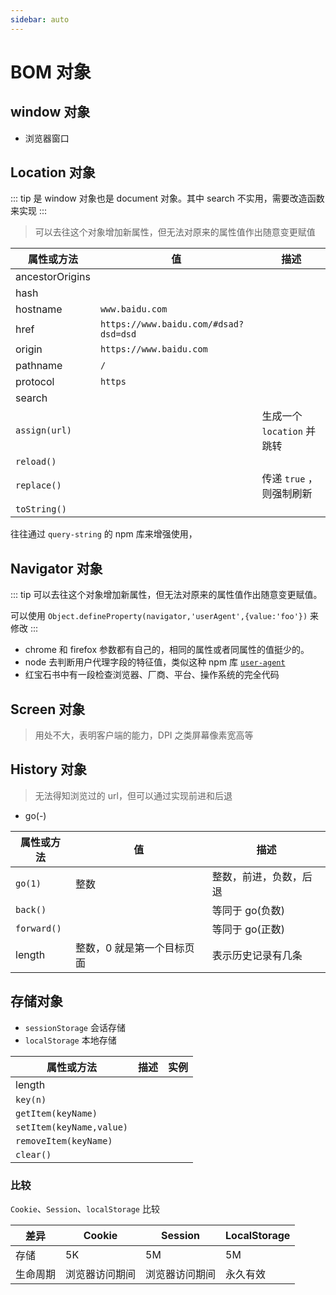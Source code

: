 ```yaml
---
sidebar: auto
---
```


# BOM 对象

## window 对象

- 浏览器窗口

## Location 对象

::: tip
是 window 对象也是 document 对象。其中 search 不实用，需要改造函数来实现
:::

> 可以去往这个对象增加新属性，但无法对原来的属性值作出随意变更赋值

| 属性或方法      | 值                                    | 描述                       |
| --------------- | ------------------------------------- | -------------------------- |
| ancestorOrigins |                                       |                            |
| hash            |                                       |                            |
| hostname        | `www.baidu.com`                       |                            |
| href            | `https://www.baidu.com/#dsad?dsd=dsd` |                            |
| origin          | `https://www.baidu.com`               |                            |
| pathname        | `/`                                   |                            |
| protocol        | `https`                               |                            |
| search          |                                       |                            |
| `assign(url)`   |                                       | 生成一个 `location` 并跳转 |
| `reload()`      |                                       |                            |
| `replace()`     |                                       | 传递 `true` ，则强制刷新   |
| `toString()`    |                                       |                            |

往往通过 `query-string` 的 npm 库来增强使用，

## Navigator 对象

::: tip
可以去往这个对象增加新属性，但无法对原来的属性值作出随意变更赋值。

可以使用 `Object.defineProperty(navigator,'userAgent',{value:'foo'})` 来修改
:::

- chrome 和 firefox 参数都有自己的，相同的属性或者同属性的值挺少的。
- node 去判断用户代理字段的特征值，类似这种 npm 库 [`user-agent`](https://www.npmjs.com/package/user-agent)
- 红宝石书中有一段检查浏览器、厂商、平台、操作系统的完全代码

## Screen 对象

> 用处不大，表明客户端的能力，DPI 之类屏幕像素宽高等

## History 对象

> 无法得知浏览过的 url，但可以通过实现前进和后退

- go(-)

| 属性或方法  | 值                         | 描述                   |
| ----------- | -------------------------- | ---------------------- |
| `go(1)`     | 整数                       | 整数，前进，负数，后退 |
| `back()`    |                            | 等同于 go(负数)        |
| `forward()` |                            | 等同于 go(正数)        |
| length      | 整数，0 就是第一个目标页面 | 表示历史记录有几条     |

## 存储对象

- `sessionStorage` 会话存储
- `localStorage` 本地存储

| 属性或方法               | 描述 | 实例 |
| ------------------------ | ---- | ---- |
| length                   |      |      |
| `key(n)`                 |      |      |
| `getItem(keyName)`       |      |      |
| `setItem(keyName,value)` |      |      |
| `removeItem(keyName)`    |      |      |
| `clear()`                |      |      |

### 比较

`Cookie`、`Session`、`localStorage` 比较

| 差异     | Cookie         | Session        | LocalStorage |
| -------- | -------------- | -------------- | ------------ |
| 存储     | 5K             | 5M             | 5M           |
| 生命周期 | 浏览器访问期间 | 浏览器访问期间 | 永久有效     |
